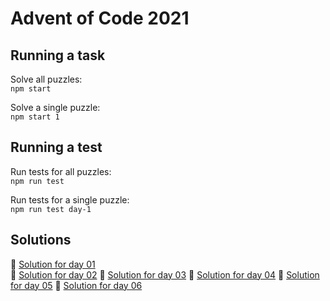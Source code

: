 # Advent of Code 2021

## Running a task

Solve all puzzles:  
`npm start`

Solve a single puzzle:  
`npm start 1`

## Running a test

Run tests for all puzzles:  
`npm run test`

Run tests for a single puzzle:  
`npm run test day-1`

## Solutions

🎄 [Solution for day 01](day-1/index.ts)  
🎄 [Solution for day 02](day-2/index.ts)
🎄 [Solution for day 03](day-3/index.ts)
🎄 [Solution for day 04](day-4/index.ts)
🎄 [Solution for day 05](day-5/index.ts)
🎄 [Solution for day 06](day-6/index.ts)
